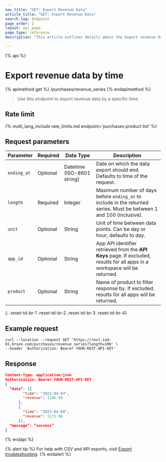 ```yaml
---
nav_title: "GET: Export Revenue Data"
article_title: "GET: Export Revenue Data"
search_tag: Endpoint
page_order: 2
layout: api_page
page_type: reference
description: "This article outlines details about the Export revenue data Braze endpoint."

---
```

{% api %}
# Export revenue data by time
{% apimethod get %}
/purchases/revenue_series
{% endapimethod %}

> Use this endpoint to export revenue data by a specific time.

## Rate limit

{% multi_lang_include rate_limits.md endpoint='purchases product list' %}

## Request parameters

| Parameter | Required | Data Type | Description |
|---|---|---|---|
| `ending_at` | Optional | Datetime (ISO-8601 string) | Date on which the data export should end. Defaults to time of the request. |
| `length` | Required | Integer | Maximum number of days before `ending_at` to include in the returned series. Must be between 1 and 100 (inclusive). |
| `unit` | Optional | String | Unit of time between data points. Can be day or hour, defaults to day. |
| `app_id` | Optional | String | App API identifier retrieved from the **API Keys** page. If excluded, results for all apps in a workspace will be returned. |
| `product` | Optional | String | Name of product to filter response by. If excluded, results for all apps will be returned. |
{: .reset-td-br-1 .reset-td-br-2 .reset-td-br-3  .reset-td-br-4}

## Example request

```
curl --location --request GET 'https://rest.iad-01.braze.com/purchases/revenue_series?length=100' \
--header 'Authorization: Bearer YOUR-REST-API-KEY'
```

## Response

```json
Content-Type: application/json
Authorization: Bearer YOUR-REST-API-KEY
{
  “data”: [{
        "time": "2023-04-03",
        "revenue": 1186.99
      },
      {
        "time": "2023-04-04",
        "revenue": 1273.98
      }],
  “message”: “success”
}
```

{% endapi %}

{% alert tip %}
For help with CSV and API exports, visit [Export troubleshooting](https://www.braze.com/docs/user_guide/data_and_analytics/export_braze_data/export_troubleshooting/).
{% endalert %}
